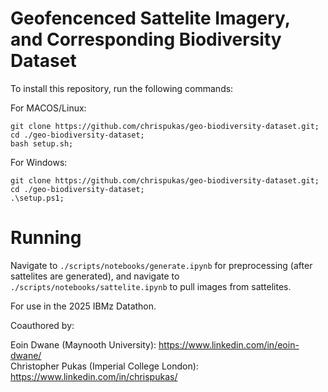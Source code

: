 # Geofencenced Sattelite Imagery, and Corresponding Biodiversity Dataset

To install this repository, run the following commands:

For MACOS/Linux:
```
git clone https://github.com/chrispukas/geo-biodiversity-dataset.git;
cd ./geo-biodiversity-dataset;
bash setup.sh;
```

For Windows:
```
git clone https://github.com/chrispukas/geo-biodiversity-dataset.git;
cd ./geo-biodiversity-dataset;
.\setup.ps1;
```


# Running

Navigate to ```./scripts/notebooks/generate.ipynb``` for preprocessing (after sattelites are generated), and navigate to ```./scripts/notebooks/sattelite.ipynb``` to pull images from sattelites.

For use in the 2025 IBMz Datathon.

Coauthored by:

Eoin Dwane (Maynooth University): https://www.linkedin.com/in/eoin-dwane/ <br>
Christopher Pukas (Imperial College London): https://www.linkedin.com/in/chrispukas/